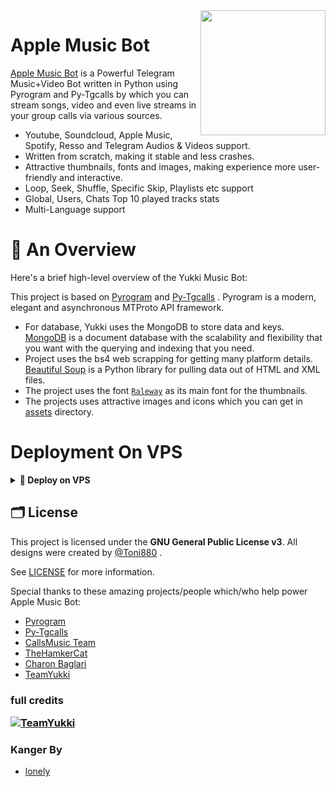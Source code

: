 <img src="https://telegra.ph/file/4c2d0660ef49c5aa2ad85.jpg" align="right" width="200" height="200"/>

# Apple Music Bot 

[Apple Music Bot](https://github.com/xyzsky01/AppleMusic) is a Powerful Telegram Music+Video Bot written in Python using Pyrogram and Py-Tgcalls by which you can stream songs, video and even live streams in your group calls via various sources.

* Youtube, Soundcloud, Apple Music, Spotify, Resso and Telegram Audios & Videos support.
* Written from scratch, making it stable and less crashes.
* Attractive thumbnails, fonts and images,  making experience more user-friendly and interactive.
* Loop, Seek, Shuffle, Specific Skip, Playlists etc support
* Global, Users, Chats Top 10 played tracks stats
* Multi-Language support


# 🔗 An Overview

Here's a brief high-level overview of the Yukki Music Bot:

This project is based on [Pyrogram](https://github.com/pyrogram) and [Py-Tgcalls](https://github.com/pytgcalls/pytgcalls) . Pyrogram is a modern, elegant and asynchronous MTProto API framework.

* For database, Yukki uses the MongoDB to store data and keys. [MongoDB](https://www.mongodb.com/) is a document database with the scalability and flexibility that you want with the querying and indexing that you need.
* Project uses the bs4 web scrapping for getting many platform details. [Beautiful Soup](https://www.crummy.com/software/BeautifulSoup/bs4/doc/) is a Python library for pulling data out of HTML and XML files.
* The project uses the font [`Raleway`](../assets/font2.ttf) as its main font for the thumbnails.
* The projects uses attractive images and icons which you can get in [assets](../assets/) directory.

# Deployment On VPS

</details>

<details>
<summary><b>🔗 Deploy on VPS</b></summary>
<br>
    
### Tutorial Deploy on VPS
```console
root@AppleMusic~ $ sudo su
root@AppleMusic~ $ apt-get update && apt-get upgrade -y
root@AppleMusic~ $ screen -S AppleMusic
root@AppleMusic~ $ git clone https://github.com/lonely011/AppleMusic
root@AppleMusic~ $ cd AppleMusic
root@AppleMusic~ $ bash setup
root@AppleMusic~ $ screen -S AppleMusic
root@AppleMusic~ $ -
```
> Setup will install each and every requirement, nodejs and pip packages automatically. After successfull installation of requirements , setup will ask you to input your vars.
> Please input your vars correctly.
```console
root@AppleMusic~ $ bash start
```

</details>

## 🗂 License

This project is licensed under the **GNU General Public License v3**. All designs were created by [@Toni880](https://github.com/Toni880) .

See [LICENSE](../LICENSE) for more information.

Special thanks to these amazing projects/people which/who help power Apple Music Bot:

- [Pyrogram](https://github.com/pyrogram/pyrogram)
- [Py-Tgcalls](https://github.com/pytgcalls/pytgcalls)
- [CallsMusic Team](https://github.com/Callsmusic)
- [TheHamkerCat](https://github.com/TheHamkerCat)
- [Charon Baglari](https://github.com/XCBv021)
- [TeamYukki](https://github.com/TeamYukki)

<h3 align="left">
    full credits
    
<a href="https://github.com/TeamYukki"> <img src="https://img.shields.io/badge/TeamYukki-black?style=for-the-badge&logo=github" alt="TeamYukki" /> </a>
</h3>

### Kanger By 
- [lonely](https://github.com/lonely011/AppleMusic)
